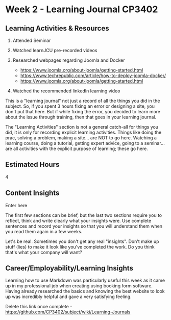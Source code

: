 # Week 2 - Learning Journal CP3402

## Learning Activities & Resources

1. Attended Seminar
2. Watched learnJCU pre-recorded videos
   
3. Researched webpages regarding Joomla and Docker
   * https://www.joomla.org/about-joomla/getting-started.html
   * https://www.techrepublic.com/article/how-to-deploy-joomla-docker/
   * https://www.joomla.org/about-joomla/getting-started.html

4. Watched the recommended linkedIn learning video

This is a "learning journal" not just a record of all the things you did in the subject. So, if you spent 3 hours fixing an error or designing a site, you don't put that here. But if while fixing the error, you decided to learn more about the issue through training, then that goes in your learning journal.

The "Learning Activities" section is not a general catch-all for things you did, it is only for recording explicit learning activities. Things like doing the prac, solving a problem, making a site... are NOT to go here. Watching a learning course, doing a tutorial, getting expert advice, going to a seminar... are all activities with the explicit purpose of learning; these go here.

## Estimated Hours

4


## Content Insights

Enter here

The first few sections can be brief, but the last two sections require you to reflect, think and write clearly what your insights were. Use complete sentences and record your insights so that you will understand them when you read them again in a few weeks.

Let's be real. Sometimes you don't get any real "insights". Don't make up stuff (lies) to make it look like you've completed the work. Do you think that's what your company will want?

## Career/Employability/Learning Insights

Learning how to use Markdown was particularly useful this week as it came up in my professional job when creating using booking form software. Having already researched the basics and knowing the best website to look up was incredibly helpful and gave a very satisfying feeling. 

Delete this link once complete - https://github.com/CP3402/subject/wiki/Learning-Journals